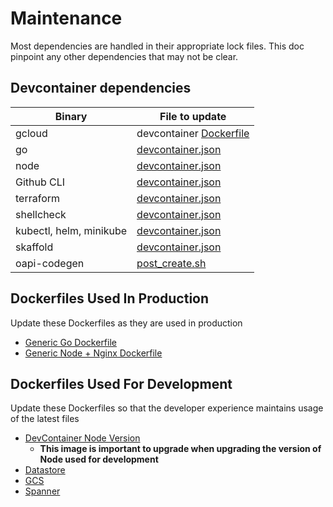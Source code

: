 # Maintenance

Most dependencies are handled in their appropriate lock files. This doc pinpoint
any other dependencies that may not be clear.

## Devcontainer dependencies

| Binary                  | File to update                                          |
| ----------------------- | ------------------------------------------------------- |
| gcloud                  | devcontainer [Dockerfile](../.devcontainer/Dockerfile)  |
| go                      | [devcontainer.json](../.devcontainer/devcontainer.json) |
| node                    | [devcontainer.json](../.devcontainer/devcontainer.json) |
| Github CLI              | [devcontainer.json](../.devcontainer/devcontainer.json) |
| terraform               | [devcontainer.json](../.devcontainer/devcontainer.json) |
| shellcheck              | [devcontainer.json](../.devcontainer/devcontainer.json) |
| kubectl, helm, minikube | [devcontainer.json](../.devcontainer/devcontainer.json) |
| skaffold                | [devcontainer.json](../.devcontainer/devcontainer.json) |
| oapi-codegen            | [post_create.sh](../.devcontainer/post_create.sh)       |

## Dockerfiles Used In Production

Update these Dockerfiles as they are used in production

- [Generic Go Dockerfile](../images/go_service.Dockerfile)
- [Generic Node + Nginx Dockerfile](../images/nodejs_service.Dockerfile)

## Dockerfiles Used For Development

Update these Dockerfiles so that the developer experience maintains usage of the latest files

- [DevContainer Node Version](../.devcontainer/Dockerfile)
  - **This image is important to upgrade when upgrading the version of Node used for development**
- [Datastore](../.dev/datastore/Dockerfile)
- [GCS](../.dev/gcs/Dockerfile)
- [Spanner](../.dev/spanner/Dockerfile)
